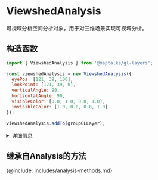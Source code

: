 # ViewshedAnalysis

可视域分析空间分析对象，用于对三维场景实现可视域分析。

## 构造函数

```js
import { ViewshedAnalysis } from '@maptalks/gl-layers';

const viewshedAnalysis = new ViewshedAnalysis({
  eyePos: [121, 39, 100],
  lookPoint: [121, 39, 0],
  verticalAngle: 90,
  horizontalAngle: 90,
  visibleColor: [0.0, 1.0, 0.0, 1.0],
  invisibleColor: [1.0, 0.0, 0.0, 1.0]
});

viewshedAnalysis.addTo(groupGLLayer);
```

<details><summary>详细信息</summary>
<div>
参数：

* options\* **Object** 配置参数，可选的配置项如下：

| 配置名               |  类型    |  描述                     | 默认值 |
|  ------              | :----:   | ----                      |   :-----------:  |
|eyePos*               | Number[] | 观察者位置，[x, y, h]，x和y是经纬度，h是海拔高度  | null |
|lookPoint*            | Number[] | 观察目标位置，[x, y, h]，x和y是经纬度，h是海拔高度  | null |
|verticalAngle         | Number  | 垂直视角，单位角度          | 90 |
|horizontalAngle       | Number  | 水平视角，单位角度          | 90 |
|visibleColor          | Number[] | 四位归一化数组，可视区域颜色   | [0, 1, 0, 1] |
|invisibleColor        | Number[] | 四位归一化数组，不可视区域颜色 | [1, 0, 0, 1] |
</div>
</details>

## 继承自Analysis的方法

{@include: includes/analysis-methods.md}